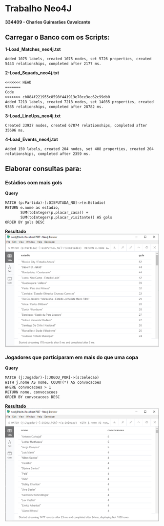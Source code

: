 # Trabalho Neo4J

**334409 - Charles Guimarães Cavalcante**


## Carregar o Banco com os Scripts:

**1-Load_Matches_neo4j.txt**  
```
Added 1075 labels, created 1075 nodes, set 5726 properties, created 5443 relationships, completed after 2177 ms.
```

**2-Load_Squads_neo4j.txt**  
```
<<<<<<< HEAD
=======
Code
>>>>>>> cb884f221955c8598f441913e70ce3ec62c99db0
Added 7213 labels, created 7213 nodes, set 14035 properties, created 9385 relationships, completed after 28782 ms.
```

**3-Load_LineUps_neo4j.txt**  
```
Created 33937 nodes, created 67874 relationships, completed after 35696 ms.
```

**4-Load_Events_neo4j.txt**  
```
Added 150 labels, created 204 nodes, set 408 properties, created 204 relationships, completed after 2359 ms.
```

## Elaborar consultas para:

### Estádios com mais gols

**Query**
```
MATCH (p:Partida)-[:DISPUTADA_NO]->(e:Estadio) 
RETURN e.nome as estadio, 
       SUM(toInteger(p.placar_casa)) + 
       SUM(toInteger(p.placar_visitante)) AS gols
ORDER BY gols DESC
```

**Resultado**  
![aula5-trabalho-query1](aula5-trabalho-query1.png)

### Jogadores que participaram em mais do que uma copa

**Query**  
```
MATCH (j:Jogador)-[:JOGOU_POR]->(s:Selecao) 
WITH j.nome AS nome, COUNT(*) AS convocacoes
WHERE convocacoes > 1
RETURN nome, convocacoes
ORDER BY convocacoes DESC
```

**Resultado**  
![aula5-trabalho-query2](aula5-trabalho-query2.png)